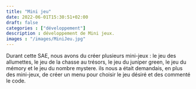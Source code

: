 ```yaml
---
title: "Mini jeu"
date: 2022-06-01T15:30:51+02:00
draft: false
categories : ["développement"]
description : développement de Mini jeux.
images : "/images/MiniJeu.jpg"
---
```


Durant cette SAE, nous avons du créer plusieurs mini-jeux : le jeu des allumettes, le jeu de la chasse au trésors, le jeu du juniper green, le jeu du mémory et le jeu du nombre mystere.
ils nous a était demandais, en plus des mini-jeux, de créer un menu pour choisir le jeu désiré et des commenté le code.